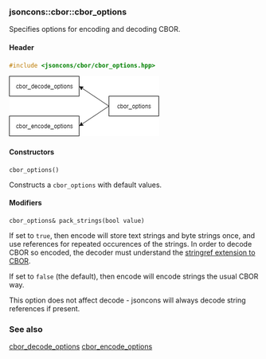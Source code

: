 ### jsoncons::cbor::cbor_options

Specifies options for encoding and decoding CBOR.

#### Header
```c++
#include <jsoncons/cbor/cbor_options.hpp>
```

![cbor_options](./diagrams/cbor_options.png)

#### Constructors

    cbor_options()
Constructs a `cbor_options` with default values. 

#### Modifiers

    cbor_options& pack_strings(bool value)

If set to `true`, then encode will store text strings and
byte strings once, and use references for repeated occurences
of the strings. In order to decode CBOR so encoded, the decoder
must understand the 
[stringref extension to CBOR](http://cbor.schmorp.de/stringref).

If set to `false` (the default), then encode
will encode strings the usual CBOR way. 

This option does not affect decode - jsoncons will always decode
string references if present.

### See also

[cbor_decode_options](cbor_decode_options.md)
[cbor_encode_options](cbor_encode_options.md)

